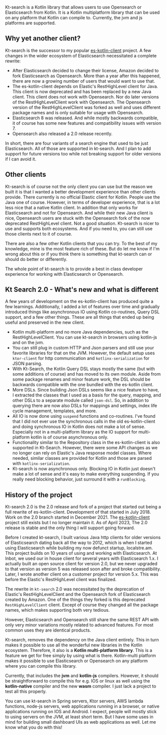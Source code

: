 Kt-search is a Kotlin library that allows users to use Opensearch or Elasticsearch from Kotlin. It is a Kotlin multiplatform library that can be used on any platform that Kotlin can compile to. Currently, the jvm and js platforms are supported. 

## Why yet another client?

Kt-search is the successor to my popular [es-kotlin-client](https://github.com/jillesvangurp/es-kotlin-client) project. A few changes in the wider ecosystem of Elasticsearch necessitated a complete rewrite:

- After Elasticsearch decided to change their license, Amazon decided to fork Elasticsearch as Opensearch. More than a year after this happened, there are now a growing number of users that would want to use that.
- The es-kotlin-client depends on Elastic's RestHighLevel client for Java. This client is now deprecated and has been replaced by a new Java client. This client does not work with Opensearch. Nor do later versions of the RestHighLevelClient work with Opensearch. The Opensearch version of the RestHighLevelClient was forked as well and uses different package names and is only suitable for usage with Opensearch.
- Elasticsearch 8 was released. And while mostly backwards compatible, it of course has some new features and compatibility issues with version 7.
- Opensearch also released a 2.0 release recently.

In short, there are four variants of a search engine that used to be just Elasticsearch. All of those are supported in kt-search. And I plan to add support for future versions too while not breaking support for older versions if I can avoid it. 

## Other clients

Kt-search is of course not the only client you can use but the reason we built it is that I wanted a better development experience than other clients
provide. There currently is no official Elastic client for Kotlin. People use the Java one of course. However, in terms of developer experience,
that is a lot less nice that a native Kotlin client. In addition that only works for Elasticsearch and not for Opensearch. And while their 
new Java client is nice, Opensearch users are stuck with the Opensearch fork of the now deprecated RestHighLevel client. Not a good situation. 
Kt-search is nicer to use and supports both ecosystems. And if you need to, you can still use those clients next to it of course.

There are also a few other Kotlin clients that you can try. To the best of my knowledge, mine is the most feature rich of these. 
But do let me know if I'm wrong about this or if you think there is something that kt-search can or should do better or differently.

The whole point of kt-search is to provide a best in class developer experience for working with Elasticsearch or Opensearch.

## Kt Search 2.0 - What's new and what is different

A few years of development on the es-kotlin-client has produced quite a few learnings. Additionally, I added a lot of features over time and gradually introduced things like asynchronous IO using Kotlin co-routines, Query DSL support, and a few other things. These are all things that ended up being useful and preserved in the new client.

- Kotlin multi-platform and no more Java dependencies, such as the RestHighLevelClient. You can use kt-search in browsers using kotlin-js and on the jvm.
- You can still plug in custom HTTP and Json parsers and still use your favorite libraries for that on the JVM. However, the default setup uses `ktor-client` for http communication and `kotlinx-serialization` for JSON parsing.
- With Kt-Search, the Kotlin Query DSL stays mostly the same (but with some additions of course) and has moved to its own module. Aside from some package renames and minor feature work, the DSL should be backwards compatible with the one bundled with the es-kotlin client.
- More DSLs. Since building Json DSLs seems like a nice feature to have, I extracted the classes that I used as a basis for the query, mapping, and other DSLs to a separate module called `json-dsl`. So, in addition to querying there are now also DSLs for mappings and settings, index life cycle management, templates, and more.
- All IO is now done using `suspend` functions and co-routines. I've found that I did not ever use the synchronous calls in the old es-kotlin-client and doing synchronous IO in Kotlin does not make a lot of sense. Especially not in a multi-platform library as the IO support for multi-platform kotlin is of course asynchronous only.
- Functionality similar to the Repository class in the es-kotlin-client is also supported in Kt-Search. However, there were some API changes as we no longer can rely on Elastic's Java response model classes. Where needed, similar classes are provided for Kotlin and those are parsed with `kotlinx-serialization`.
- Kt-search is now asynchronous only. Blocking IO in Kotlin just doesn't make a lot of sense and it's easy to make everything suspending. If you really need blocking behavior, just surround it with a `runBlocking`.

## History of the project

Kt-search 2.0 is the 2.0 release and fork of a project that started out being a full rewrite of es-kotlin-client. Development of that started in July 2018. Work on the 2.0 branch started in December 2021. The [es-kotlin-client](https://github.com/jillesvangurp/es-kotlin-client) project still exists but I no longer maintain it. As of April 2023, The 2.0 release is stable and the only thing I will support going forward.

Before I created kt-search, I built various Java http clients for older versions of Elasticsearch dating back all the way to 2012, which is when I started using Elasticsearch while building my now defunct startup, localstre.am. This project builds on 10 years of using and working with Elasticsearch. At Inbot, we used our in house client for several years with Elasticsearch 1.x. I actually built an open source client for version 2.0, but we never upgraded to that version as version 5 was released soon after and broke compatibility. Later, I wrote another client on a customer project for version 5.x. This was before the Elastic's RestHighLevel client was finalized.

The rewrite in `kt-search` 2.0 was necessitated by the deprecation of Elastic's RestHighLevelClient and the Opensearch fork of Elasticsearch created by Amazon. One of the things they forked is this deprecated `RestHighLevelClient` client. Except of course they changed all the package names, which makes supporting both very tedious.

However, Elasticsearch and Opensearch still share the same REST API with only very minor variations mostly related to advanced features. For most common uses they are identical products.

Kt-search, removes the dependency on the Java client entirely. This in turn makes it possible to use all the wonderful new libraries in the Kotlin ecosystem. Therefore, it also is a **Kotlin multi-platform library**. This is a feature we get for free simply by using what is there. Kotlin-multi platform makes it possible to use Elasticsearch or Opensearch on any platform where you can compile this library.

Currently, that includes the **jvm** and **kotlin-js** compilers. However, it should be straightforward to compile this for e.g. IOS or linux as well using the **kotlin-native** compiler and the new **wasm** compiler. I just lack a project to test all this properly.

You can use kt-search in Spring servers, Ktor servers, AWS lambda functions, node-js servers, web applications running in a browser, or native applications running on IOS and Android. I expect, people will mostly stick to using servers on the JVM, at least short term. But I have some uses in mind for building small dashboard UIs as web applications as well. Let me know what you do with this!